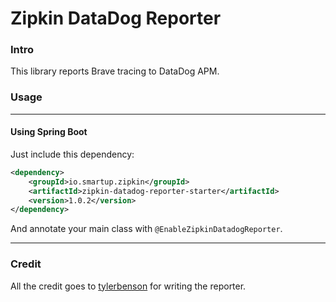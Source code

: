 # Zipkin DataDog Reporter

### Intro

This library reports Brave tracing to DataDog APM.

### Usage

----

#### Using Spring Boot

Just include this dependency:

```xml
<dependency>
	<groupId>io.smartup.zipkin</groupId>
	<artifactId>zipkin-datadog-reporter-starter</artifactId>
	<version>1.0.2</version>
</dependency>
```

And annotate your main class with `@EnableZipkinDatadogReporter`.

----

### Credit

All the credit goes to [tylerbenson](https://github.com/tylerbenson) for writing the reporter.


